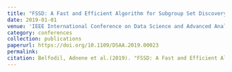```yaml
---
title: "FSSD: A Fast and Efficient Algorithm for Subgroup Set Discovery"
date: 2019-01-01
venue: 'IEEE International Conference on Data Science and Advanced Analytics, DSAA'
category: conferences
collection: publications
paperurl: https://doi.org/10.1109/DSAA.2019.00023
permalink: 
citation: Belfodil, Adnene et al.(2019). "FSSD: A Fast and Efficient Algorithm for Subgroup Set Discovery". IEEE International Conference on Data Science and Advanced Analytics, DSAA.
---
```

